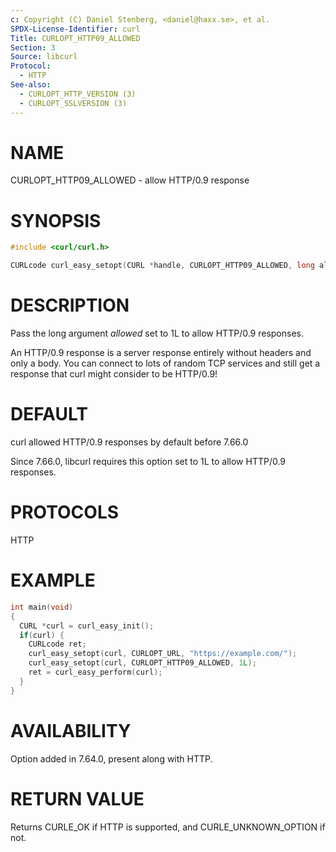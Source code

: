 ```yaml
---
c: Copyright (C) Daniel Stenberg, <daniel@haxx.se>, et al.
SPDX-License-Identifier: curl
Title: CURLOPT_HTTP09_ALLOWED
Section: 3
Source: libcurl
Protocol:
  - HTTP
See-also:
  - CURLOPT_HTTP_VERSION (3)
  - CURLOPT_SSLVERSION (3)
---
```


# NAME

CURLOPT_HTTP09_ALLOWED - allow HTTP/0.9 response

# SYNOPSIS

~~~c
#include <curl/curl.h>

CURLcode curl_easy_setopt(CURL *handle, CURLOPT_HTTP09_ALLOWED, long allowed);
~~~

# DESCRIPTION

Pass the long argument *allowed* set to 1L to allow HTTP/0.9 responses.

An HTTP/0.9 response is a server response entirely without headers and only a
body. You can connect to lots of random TCP services and still get a response
that curl might consider to be HTTP/0.9!

# DEFAULT

curl allowed HTTP/0.9 responses by default before 7.66.0

Since 7.66.0, libcurl requires this option set to 1L to allow HTTP/0.9
responses.

# PROTOCOLS

HTTP

# EXAMPLE

~~~c
int main(void)
{
  CURL *curl = curl_easy_init();
  if(curl) {
    CURLcode ret;
    curl_easy_setopt(curl, CURLOPT_URL, "https://example.com/");
    curl_easy_setopt(curl, CURLOPT_HTTP09_ALLOWED, 1L);
    ret = curl_easy_perform(curl);
  }
}
~~~

# AVAILABILITY

Option added in 7.64.0, present along with HTTP.

# RETURN VALUE

Returns CURLE_OK if HTTP is supported, and CURLE_UNKNOWN_OPTION if not.
